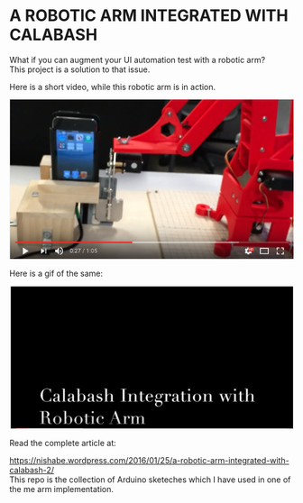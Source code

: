 # A ROBOTIC ARM INTEGRATED WITH CALABASH

What if you can augment your UI automation test with a robotic arm?  
This project is a solution to that issue.  

Here is a short video, while this robotic arm is in action.  

[![Robotic Arm in Action](https://github.com/nishabe/robotic-arm-integrated-with-calabash/blob/master/Screenshots/ytube.png)](https://www.youtube.com/watch?v=EscYISXHpyU)

Here is a gif of the same:  

![alt tag](https://github.com/nishabe/robotic-arm-integrated-with-calabash/blob/master/Screenshots/roboticArm.gif)

Read the complete article at:  

https://nishabe.wordpress.com/2016/01/25/a-robotic-arm-integrated-with-calabash-2/  
This repo is the collection of Arduino sketeches which I have used in one of the me arm implementation.
